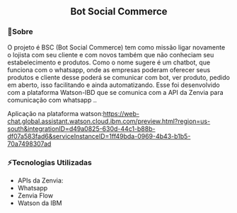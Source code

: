 
<h2 align="center">Bot Social Commerce</h2>


<h3>🔷Sobre</h3>

O projeto é BSC (Bot Social Commerce) tem como missão ligar novamente o lojista com seu cliente e com novos também que não conheciam seu estabelecimento e produtos.
Como o nome sugere é um chatbot, que funciona com o whatsapp, onde as empresas poderam oferecer seus produtos e cliente desse poderá se comunicar com bot, ver produto, 
pedido em aberto, isso facilitando e ainda automatizando.
Esse foi desenvolvido com a plataforma Watson-IBD que se comunica com a API da Zenvia para comunicação com whatsapp .. </n>

Aplicação na plataforma watson:https://web-chat.global.assistant.watson.cloud.ibm.com/preview.html?region=us-south&integrationID=d49a0825-630d-44c1-b88b-df07a583fad6&serviceInstanceID=1ff49bda-0969-4b43-b1b5-70a7498307ad

</n>
<h3>⚡Tecnologias Utilizadas</h3>

  - APIs da Zenvia:
  - Whatsapp
  - Zenvia Flow
  - Watson da IBM

  
  
